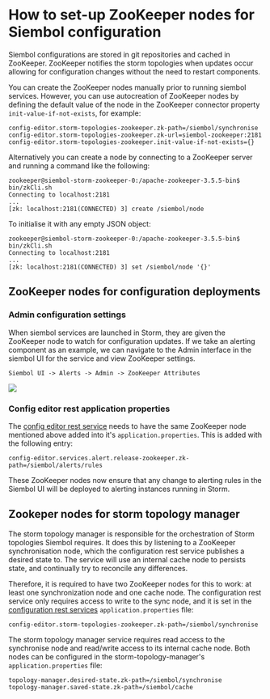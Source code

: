 How to set-up ZooKeeper nodes for Siembol configuration
=======================================================

Siembol configurations are stored in git repositories and cached in ZooKeeper. ZooKeeper notifies the storm topologies when updates occur allowing for configuration changes without the need to restart components.

You can create the ZooKeeper nodes manually prior to running siembol services. However, you can use autocreation of ZooKeeper nodes by defining the default value of the node in the ZooKeeper connector property `init-value-if-not-exists`, for example:

```properties
config-editor.storm-topologies-zookeeper.zk-path=/siembol/synchronise
config-editor.storm-topologies-zookeeper.zk-url=siembol-zookeeper:2181
config-editor.storm-topologies-zookeeper.init-value-if-not-exists={}
```

Alternatively you can create a node by connecting to a ZooKeeper server and running a command like the following:

```shell
zookeeper@siembol-storm-zookeeper-0:/apache-zookeeper-3.5.5-bin$ bin/zkCli.sh
Connecting to localhost:2181
...
[zk: localhost:2181(CONNECTED) 3] create /siembol/node
```

To initialise it with any empty JSON object:

```shell
zookeeper@siembol-storm-zookeeper-0:/apache-zookeeper-3.5.5-bin$ bin/zkCli.sh
Connecting to localhost:2181
...
[zk: localhost:2181(CONNECTED) 3] set /siembol/node '{}'
```

 
ZooKeeper nodes for configuration deployments
---------------------------------------------

### Admin configuration settings

When siembol services are launched in Storm, they are given the ZooKeeper node to watch for configuration updates. If we take an alerting component as an example, we can navigate to the Admin interface in the siembol UI for the service and view ZooKeeper settings. 

`Siembol UI -> Alerts -> Admin -> ZooKeeper Attributes`

![](images/alerts-zookeeper.jpg)

### Config editor rest application properties

The [config editor rest service](../../services/how-tos/how_to_set_up_service_in_config_editor_rest.md) needs to have the same ZooKeeper node mentioned above added into it's `application.properties`. This is added with the following entry: 

```properties
config-editor.services.alert.release-zookeeper.zk-path=/siembol/alerts/rules
```

These ZooKeeper nodes now ensure that any change to alerting rules in the Siembol UI will be deployed to alerting instances running in Storm. 

Zookeper nodes for storm topology manager
-----------------------------------------

The storm topology manager is responsible for the orchestration of Storm topologies Siembol requires. It does this by listening to a ZooKeeper synchronisation node, which the configuration rest service publishes a desired state to. The service will use an internal cache node to persists state, and continually try to reconcile any differences. 

Therefore, it is required to have two ZooKeeper nodes for this to work: at least one synchronization node and one cache node. The configuration rest service only requires access to write to the sync node, and it is set in the [configuration rest services](../../services/how-tos/how_to_set_up_service_in_config_editor_rest.md) `application.properties` file:

```properties
config-editor.storm-topologies-zookeeper.zk-path=/siembol/synchronise
```

The storm topology manager service requires read access to the synchronise node and read/write access to its internal cache node. Both nodes can be configured in the storm-topology-manager's `application.properties` file:

```properties
topology-manager.desired-state.zk-path=/siembol/synchronise
topology-manager.saved-state.zk-path=/siembol/cache
```
